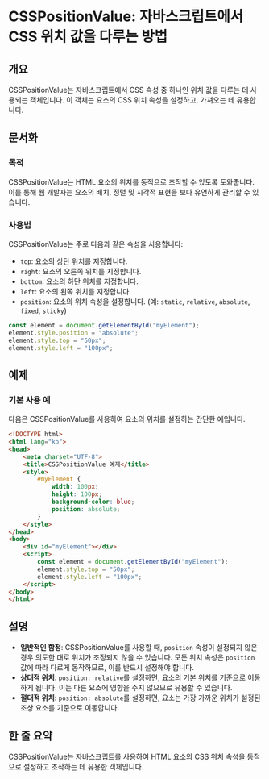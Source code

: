 <!--
Meta Description: # CSSPositionValue: 자바스크립트에서 CSS 위치 값을 다루는 방법 ## 개요 CSSPositionValue는 자바스크립트에서 CSS 속성 중 하나인 위치 값을 다루는 데 사용되는 객체입니다. 이 객체는 요소의 CSS 위치 속성을 설정하고, 가져오는 데 ...
Meta Keywords: 요소의, 위치를, position, element, style
-->

# CSSPositionValue: 자바스크립트에서 CSS 위치 값을 다루는 방법

## 개요
CSSPositionValue는 자바스크립트에서 CSS 속성 중 하나인 위치 값을 다루는 데 사용되는 객체입니다. 이 객체는 요소의 CSS 위치 속성을 설정하고, 가져오는 데 유용합니다.

## 문서화

### 목적
CSSPositionValue는 HTML 요소의 위치를 동적으로 조작할 수 있도록 도와줍니다. 이를 통해 웹 개발자는 요소의 배치, 정렬 및 시각적 표현을 보다 유연하게 관리할 수 있습니다.

### 사용법
CSSPositionValue는 주로 다음과 같은 속성을 사용합니다:
- `top`: 요소의 상단 위치를 지정합니다.
- `right`: 요소의 오른쪽 위치를 지정합니다.
- `bottom`: 요소의 하단 위치를 지정합니다.
- `left`: 요소의 왼쪽 위치를 지정합니다.
- `position`: 요소의 위치 속성을 설정합니다. (예: `static`, `relative`, `absolute`, `fixed`, `sticky`)

```javascript
const element = document.getElementById("myElement");
element.style.position = "absolute";
element.style.top = "50px";
element.style.left = "100px";
```

## 예제

### 기본 사용 예
다음은 CSSPositionValue를 사용하여 요소의 위치를 설정하는 간단한 예입니다.

```html
<!DOCTYPE html>
<html lang="ko">
<head>
    <meta charset="UTF-8">
    <title>CSSPositionValue 예제</title>
    <style>
        #myElement {
            width: 100px;
            height: 100px;
            background-color: blue;
            position: absolute;
        }
    </style>
</head>
<body>
    <div id="myElement"></div>
    <script>
        const element = document.getElementById("myElement");
        element.style.top = "50px";
        element.style.left = "100px";
    </script>
</body>
</html>
```

## 설명
- **일반적인 함정**: CSSPositionValue를 사용할 때, `position` 속성이 설정되지 않은 경우 의도한 대로 위치가 조정되지 않을 수 있습니다. 모든 위치 속성은 `position` 값에 따라 다르게 동작하므로, 이를 반드시 설정해야 합니다.
- **상대적 위치**: `position: relative`를 설정하면, 요소의 기본 위치를 기준으로 이동하게 됩니다. 이는 다른 요소에 영향을 주지 않으므로 유용할 수 있습니다.
- **절대적 위치**: `position: absolute`를 설정하면, 요소는 가장 가까운 위치가 설정된 조상 요소를 기준으로 이동합니다.

## 한 줄 요약
CSSPositionValue는 자바스크립트를 사용하여 HTML 요소의 CSS 위치 속성을 동적으로 설정하고 조작하는 데 유용한 객체입니다.